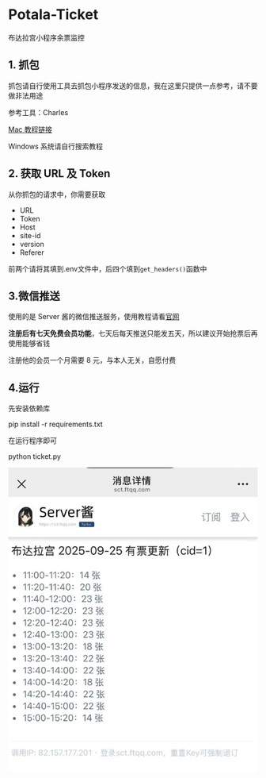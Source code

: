 # Potala-Ticket
布达拉宫小程序余票监控
## 1. 抓包
抓包请自行使用工具去抓包小程序发送的信息，我在这里只提供一点参考，请不要做非法用途

参考工具：Charles

[Mac 教程链接](https://juejin.cn/post/7044427519243583495)

Windows 系统请自行搜索教程
## 2. 获取 URL 及 Token
从你抓包的请求中，你需要获取
* URL
* Token
* Host
* site-id
* version
* Referer

前两个请将其填到.env文件中，后四个填到`get_headers()`函数中
## 3.微信推送
使用的是 Server 酱的微信推送服务，使用教程请看[官网](https://sct.ftqq.com/)

**注册后有七天免费会员功能**，七天后每天推送只能发五天，所以建议开始抢票后再使用能够省钱

注册他的会员一个月需要 8 元，与本人无关，自愿付费
## 4.运行
先安装依赖库

pip install -r requirements.txt

在运行程序即可

python ticket.py

![result](figure.jpg)


